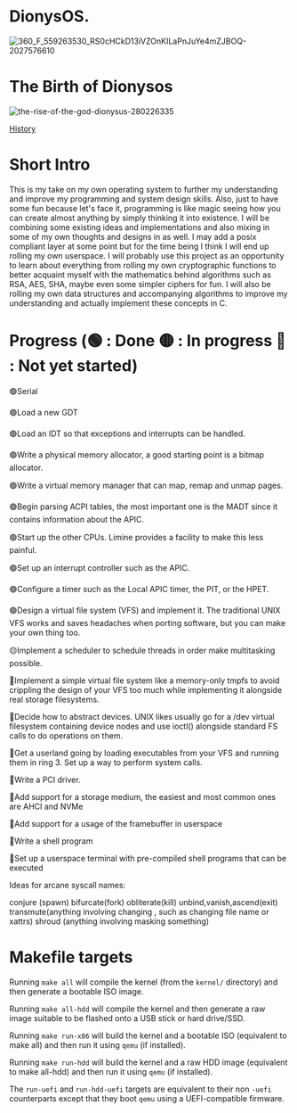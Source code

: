 # DionysOS. 
![360_F_559263530_RS0cHCkD13iVZOnKILaPnJuYe4mZJBOQ-2027576610](https://github.com/user-attachments/assets/c7af6a1d-bdf4-410f-a3ba-5f04eb4d40c3)

# The Birth of Dionysos
![the-rise-of-the-god-dionysus-280226335](https://github.com/user-attachments/assets/41cbf10d-5ae5-446a-8672-13c407152561)

[History](https://www.worldhistory.org/Dionysos/)

# Short Intro
This is my take on my own operating system to further my understanding and improve my programming and system design skills. Also,  just to have some fun because let's face it, programming is like magic seeing how you can create almost anything by simply thinking it into existence. I will be combining some existing ideas and implementations and also mixing in some of my own thoughts and designs in as well.
I may add a posix compliant layer at some point but for the time being I think I will end up rolling my own userspace. I will probably use this project as an opportunity to learn about everything from rolling my own cryptographic functions to better acquaint myself with the mathematics behind algorithms such as RSA, AES, SHA, maybe even some simpler ciphers for fun. I will also be rolling my own data structures and accompanying algorithms to improve my understanding and actually implement these concepts in C.

# Progress (🟢 : Done 🟡 : In progress 🔴 : Not yet started)

🟢Serial

🟢Load a new GDT

🟢Load an IDT so that exceptions and interrupts can be handled.

🟢Write a physical memory allocator, a good starting point is a bitmap allocator.

🟢Write a virtual memory manager that can map, remap and unmap pages.

🟢Begin parsing ACPI tables, the most important one is the MADT since it contains information about the APIC.

🟢Start up the other CPUs. Limine provides a facility to make this less painful.

🟢Set up an interrupt controller such as the APIC.

🟢Configure a timer such as the Local APIC timer, the PIT, or the HPET.

🟢Design a virtual file system (VFS) and implement it. The traditional UNIX VFS works and saves headaches when porting software, but you can make your own thing too.

🟡Implement a scheduler to schedule threads in order make multitasking possible.

🔴Implement a simple virtual file system like a memory-only tmpfs to avoid crippling the design of your VFS too much while implementing it alongside real storage filesystems.

🔴Decide how to abstract devices. UNIX likes usually go for a /dev virtual filesystem containing device nodes and use ioctl() alongside standard FS calls to do operations on them.

🔴Get a userland going by loading executables from your VFS and running them in ring 3. Set up a way to perform system calls.

🔴Write a PCI driver.

🔴Add support for a storage medium, the easiest and most common ones are AHCI and NVMe

🔴Add support for a usage of the framebuffer in userspace

🔴Write a shell program

🔴Set up a userspace terminal with pre-compiled shell programs that can be executed



Ideas for arcane syscall names:

conjure (spawn)
bifurcate(fork)
obliterate(kill)
unbind,vanish,ascend(exit)
transmute(anything involving changing , such as changing file name or xattrs)
shroud (anything involving masking something)

# Makefile targets

Running `make all` will compile the kernel (from the `kernel/` directory) and then generate a bootable ISO image.

Running `make all-hdd` will compile the kernel and then generate a raw image suitable to be flashed onto a USB stick or hard drive/SSD.

Running `make run-x86` will build the kernel and a bootable ISO (equivalent to make all) and then run it using `qemu` (if installed).

Running `make run-hdd` will build the kernel and a raw HDD image (equivalent to make all-hdd) and then run it using `qemu` (if installed).

The `run-uefi` and `run-hdd-uefi` targets are equivalent to their non `-uefi` counterparts except that they boot `qemu` using a UEFI-compatible firmware.
